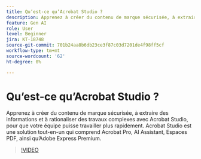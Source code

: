 ```yaml
---
title: Qu’est-ce qu’Acrobat Studio ?
description: Apprenez à créer du contenu de marque sécurisée, à extraire des informations et à rationaliser un travail complexe avec Acrobat Studio
feature: Gen AI
role: User
level: Beginner
jira: KT-18748
source-git-commit: 701b24aa8b6db23ce3f87c03d7201de4f98ff5cf
workflow-type: tm+mt
source-wordcount: '62'
ht-degree: 0%

---
```


# Qu’est-ce qu’Acrobat Studio ?

Apprenez à créer du contenu de marque sécurisée, à extraire des informations et à rationaliser des travaux complexes avec Acrobat Studio, pour que votre équipe puisse travailler plus rapidement. Acrobat Studio est une solution tout-en-un qui comprend Acrobat Pro, AI Assistant, Espaces PDF, ainsi qu’Adobe Express Premium.

>[!VIDEO](https://video.tv.adobe.com/v/3475058?quality=12&learn=on&hidetitle=true&captions=fre_fr)
